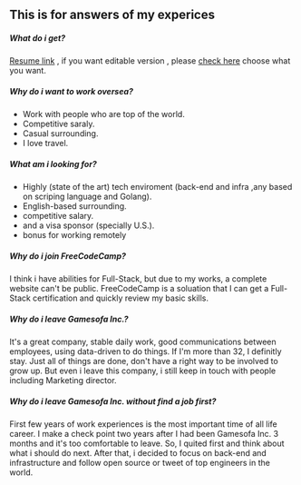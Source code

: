## This is for answers of my experices

##### What do i get?
[Resume link](https://github.com/BizShuk/bizshuk.github.io/raw/master/resume/Resume.pdf) , if you want editable version , please [check here](https://github.com/BizShuk/bizshuk.github.io/tree/master/resume) choose what you want.

##### Why do i want to work oversea?
- Work with people who are top of the world.
- Competitive saraly.
- Casual surrounding.
- I love travel.

##### What am i looking for?
- Highly (state of the art) tech enviroment (back-end and infra ,any based on scriping language and Golang).
- English-based surrounding.
- competitive salary.
- and a visa sponsor (specially U.S.).
- bonus for working remotely

##### Why do i join FreeCodeCamp?
I think i have abilities for Full-Stack, but due to my works, a complete website can't be public. FreeCodeCamp is a soluation that I can get a Full-Stack certification and quickly review my basic skills.

##### Why do i leave Gamesofa Inc.?
It's a great company, stable daily work, good communications between employees, using data-driven to do things. If I'm more than 32, I definitly stay. Just all of things are done, don't have a right way to be involved to grow up. But even i leave this company, i still keep in touch with people including Marketing director.

##### Why do i leave Gamesofa Inc. without find a job first?
First few years of work experiences is the most important time of all life career. I make a check point two years after I had been Gamesofa Inc. 3 months and it's too comfortable to leave. So, I quited first and think about what i should do next. After that, i decided to focus on back-end and infrastructure and follow open source or tweet of top engineers in the world.










